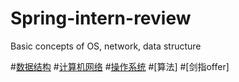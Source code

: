 Spring-intern-review
===
Basic concepts of OS, network, data structure

#[数据结构](https://github.com/birdsdule/Spring-intern-review/blob/master/concepts/Data%20Structure.md)
#[计算机网络](https://github.com/birdsdule/Spring-intern-review/blob/master/concepts/Computer%20Network.md)
#[操作系统](https://github.com/birdsdule/Spring-intern-review/blob/master/concepts/Operating%20System.md)
#[算法]
#[剑指offer]
